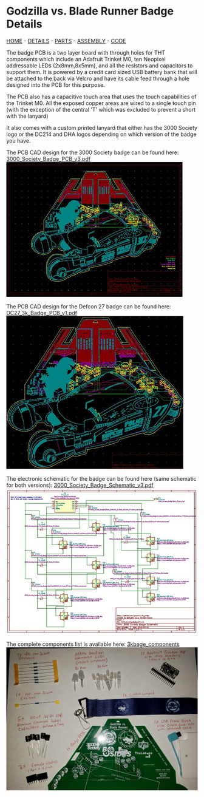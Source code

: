 # Godzilla vs. Blade Runner Badge Details

[HOME](/) - [DETAILS](3kbadge_details.md) - [PARTS](3kbadge_components.md) - [ASSEMBLY](3kbadge_assembly.md) - [CODE](3kbadge_code.md)

The badge PCB is a two layer board with through holes for THT components which include an Adafruit Trinket M0, ten Neopixel addressable LEDs (2x8mm,8x5mm), and all the resistors and capacitors to support them.
It is powered by a credit card sized USB battery bank that will be attached to the back via Velcro and have its cable feed through a hole designed into the PCB for this purpose.

The PCB also has a capacitive touch area that uses the touch capabilities of the Trinket M0.  All the exposed copper areas are wired to a single touch pin (with the exception of the central 'T' which was excluded to prevent a short with the lanyard)

It also comes with a custom printed lanyard that either has the 3000 Society logo or the DC214 and DHA logos depending on which version of the badge you have.

The PCB CAD design for the 3000 Society badge can be found here:
[3000_Society_Badge_PCB_v3.pdf](3000_Society_Badge_PCB_v3.pdf)
[![PCB](3000_Society_Badge_PCB_v3.JPG)](3000_Society_Badge_PCB_v3.pdf)

The PCB CAD design for the Defcon 27 badge can be found here:
[DC27_3k_Badge_PCB_v1.pdf](DC27_3k_Badge_PCB_v1.pdf)
[![PCB](DC27_3k_Badge_PCB_v1.JPG)](DC27_3k_Badge_PCB_v1.pdf)

The electronic schematic for the badge can be found here (same schematic for both versions): [3000_Society_Badge_Schematic_v3.pdf](3000_Society_Badge_Schematic_v3.pdf)
[![Schematic](3000_Society_Badge_Schematic_v3.JPG)](3000_Society_Badge_Schematic_v3.pdf)

The complete components list is available here: [3kbage_components](3kbadge_components.md)
[![3kbadge_components](DC27_3k_badge_components.JPG)](3kbadge_components.md)
